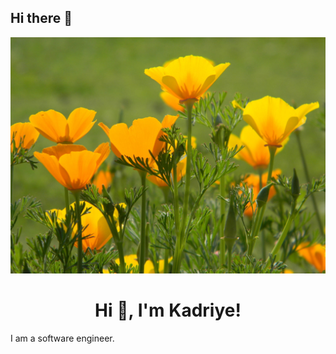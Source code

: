 ## Hi there 👋

<img width="1024" src="https://github.com/kadriyebarlak/kadriyebarlak/blob/main/images/poppy-wildflower-california-orange.jpg">


<h1 align="center">Hi 👋, I'm Kadriye!</h1>

I am a software engineer.

<!--
**kadriyebarlak/kadriyebarlak** is a ✨ _special_ ✨ repository because its `README.md` (this file) appears on your GitHub profile.

Here are some ideas to get you started:

- 🔭 I’m currently working on ...
- 🌱 I’m currently learning ...
- 👯 I’m looking to collaborate on ...
- 🤔 I’m looking for help with ...
- 💬 Ask me about ...
- 📫 How to reach me: ...
- 😄 Pronouns: ...
- ⚡ Fun fact: ...
-->

